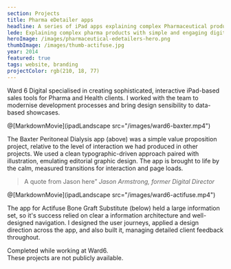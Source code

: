 ```yaml
---
section: Projects
title: Pharma eDetailer apps
headline: A series of iPad apps explaining complex Pharmaceutical products with simple and engaging digital stories.
lede: Explaining complex pharma products with simple and engaging digital stories.
heroImage: /images/pharmaceutical-edetailers-hero.png
thumbImage: /images/thumb-actifuse.jpg
year: 2014
featured: true
tags: website, branding
projectColor: rgb(210, 18, 77)
---
```


Ward 6 Digital specialised in creating sophisticated, interactive iPad-based sales tools for Pharma and Health clients. I worked with the team to modernise development processes and bring design sensibility to data-based showcases.

@[MarkdownMovie](ipadLandscape src="/images/ward6-baxter.mp4")

The Baxter Peritoneal Dialysis app (above) was a simple value proposition project, relative to the level of interaction we had produced in other projects. We used a clean typographic-driven approach paired with illustration, emulating editorial graphic design. The app is brought to life by the calm, measured transitions for interaction and page loads.

> A quote from Jason here” _Jason Armstrong, former Digital Director_

@[MarkdownMovie](ipadLandscape src="/images/ward6-actifuse.mp4")

The app for Actifuse Bone Graft Substitute (below) held a large information set, so it's success relied on clear a information architecture and well-designed navigation. I designed the user journeys, applied a design direction across the app, and also built it, managing detailed client feedback throughout.

<div class="Project-details">
  <p>Completed while working at Ward6.<br>These projects are not publicly available.</p>
  <!-- <p>What I did:</p>
  <ul>
    <li>Information architecture design</li>
    <li>Interaction design</li>
    <li>Visual design</li>
    <li>Frontend development</li>
  </ul> -->
</div>
